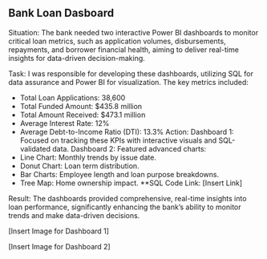 ## Bank Loan Dasboard
Situation:
The bank needed two interactive Power BI dashboards to monitor critical loan metrics, such as application volumes, disbursements, repayments, and borrower financial health, aiming to deliver real-time insights for data-driven decision-making.

Task:
I was responsible for developing these dashboards, utilizing SQL for data assurance and Power BI for visualization. The key metrics included:

- Total Loan Applications: 38,600
- Total Funded Amount: $435.8 million
- Total Amount Received: $473.1 million
- Average Interest Rate: 12%
- Average Debt-to-Income Ratio (DTI): 13.3%
Action:
Dashboard 1: Focused on tracking these KPIs with interactive visuals and SQL-validated data.
Dashboard 2: Featured advanced charts:
- Line Chart: Monthly trends by issue date.
- Donut Chart: Loan term distribution.
- Bar Charts: Employee length and loan purpose breakdowns.
- Tree Map: Home ownership impact.
**SQL Code Link: [Insert Link]

Result:
The dashboards provided comprehensive, real-time insights into loan performance, significantly enhancing the bank’s ability to monitor trends and make data-driven decisions.

[Insert Image for Dashboard 1]

[Insert Image for Dashboard 2]
